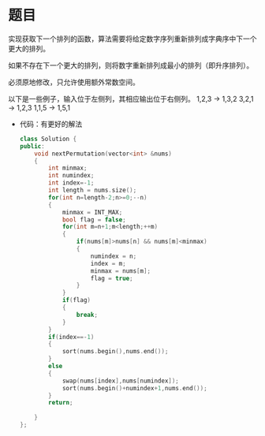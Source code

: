 # 题目
实现获取下一个排列的函数，算法需要将给定数字序列重新排列成字典序中下一个更大的排列。

如果不存在下一个更大的排列，则将数字重新排列成最小的排列（即升序排列）。

必须原地修改，只允许使用额外常数空间。

以下是一些例子，输入位于左侧列，其相应输出位于右侧列。
1,2,3 → 1,3,2
3,2,1 → 1,2,3
1,1,5 → 1,5,1

* 代码：有更好的解法
    ```C++
    class Solution {
    public:
        void nextPermutation(vector<int> &nums)
        {
            int minmax;
            int numindex;
            int index=-1;
            int length = nums.size();
            for(int n=length-2;n>=0;--n)
            {
                minmax = INT_MAX;
                bool flag = false;
                for(int m=n+1;m<length;++m)
                {
                    if(nums[m]>nums[n] && nums[m]<minmax)
                    {
                        numindex = n;
                        index = m;
                        minmax = nums[m];
                        flag = true;
                    }
                }
                if(flag)
                {
                    break;
                }
            }
            if(index==-1)
            {
                sort(nums.begin(),nums.end());
            }
            else
            {
                swap(nums[index],nums[numindex]);
                sort(nums.begin()+numindex+1,nums.end());
            }
            return;
            
        }
    };
    ```
